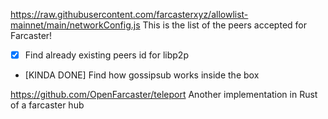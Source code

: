 https://raw.githubusercontent.com/farcasterxyz/allowlist-mainnet/main/networkConfig.js
This is the list of the peers accepted for Farcaster!

- [X] Find already existing peers id for libp2p
- [KINDA DONE] Find how gossipsub works inside the box

https://github.com/OpenFarcaster/teleport
Another implementation in Rust of a farcaster hub
